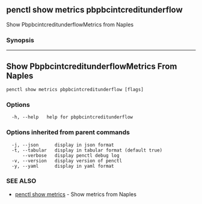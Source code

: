 ## penctl show metrics pbpbcintcreditunderflow

Show PbpbcintcreditunderflowMetrics from Naples

### Synopsis



---------------------------------
 Show PbpbcintcreditunderflowMetrics From Naples 
---------------------------------


```
penctl show metrics pbpbcintcreditunderflow [flags]
```

### Options

```
  -h, --help   help for pbpbcintcreditunderflow
```

### Options inherited from parent commands

```
  -j, --json      display in json format
  -t, --tabular   display in tabular format (default true)
      --verbose   display penctl debug log
  -v, --version   display version of penctl
  -y, --yaml      display in yaml format
```

### SEE ALSO
* [penctl show metrics](penctl_show_metrics.md)	 - Show metrics from Naples

